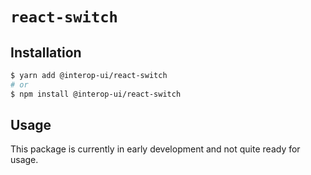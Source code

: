 # `react-switch`

## Installation

```sh
$ yarn add @interop-ui/react-switch
# or
$ npm install @interop-ui/react-switch
```

## Usage

This package is currently in early development and not quite ready for usage.
